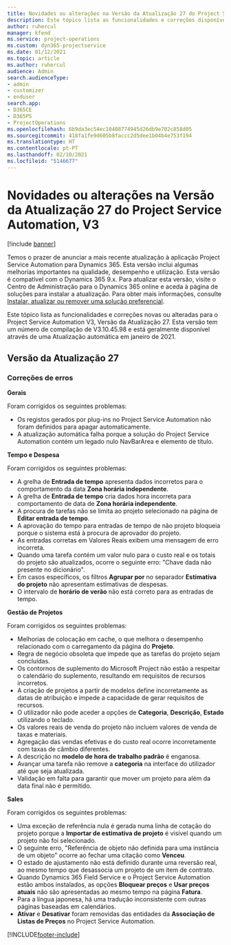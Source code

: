 ```yaml
---
title: Novidades ou alterações na Versão da Atualização 27 do Project Service Automation, V3
description: Este tópico lista as funcionalidades e correções disponíveis no Project Service Automation V3, Versão da Atualização 27, V3.
author: ruhercul
manager: kfend
ms.service: project-operations
ms.custom: dyn365-projectservice
ms.date: 01/12/2021
ms.topic: article
ms.author: ruhercul
audience: Admin
search.audienceType:
- admin
- customizer
- enduser
search.app:
- D365CE
- D365PS
- ProjectOperations
ms.openlocfilehash: 6b9da3ec54ec10408774945d26db9e702c858d05
ms.sourcegitcommit: 418fa1fe9d605b8faccc2d5dee1b04b4e753f194
ms.translationtype: HT
ms.contentlocale: pt-PT
ms.lasthandoff: 02/10/2021
ms.locfileid: "5146677"
---
```

# <a name="whats-new-or-changed-in-project-service-automation-update-release-27-v3"></a>Novidades ou alterações na Versão da Atualização 27 do Project Service Automation, V3

[!include [banner](../includes/psa-now-project-operations.md)]

Temos o prazer de anunciar a mais recente atualização à aplicação Project Service Automation para Dynamics 365. Esta versão inclui algumas melhorias importantes na qualidade, desempenho e utilização. Esta versão é compatível com o Dynamics 365 9.x. Para atualizar esta versão, visite o Centro de Administração para o Dynamics 365 online e aceda à página de soluções para instalar a atualização. Para obter mais informações, consulte [Instalar, atualizar ou remover uma solução preferencial](https://docs.microsoft.com/power-platform/admin/install-remove-preferred-solution).

Este tópico lista as funcionalidades e correções novas ou alteradas para o Project Service Automation V3, Versão da Atualização 27. Esta versão tem um número de compilação de V3.10.45.98 e está geralmente disponível através de uma Atualização automática em janeiro de 2021.

## <a name="update-release-27"></a>Versão da Atualização 27

### <a name="bug-fixes"></a>Correções de erros

**Gerais**

Foram corrigidos os seguintes problemas:

- Os registos gerados por plug-ins no Project Service Automation não foram definidos para apagar automaticamente.
- A atualização automática falha porque a solução do Project Service Automation contém um legado nulo NavBarArea e elemento de título.

**Tempo e Despesa**

Foram corrigidos os seguintes problemas:

- A grelha de **Entrada de tempo** apresenta dados incorretos para o comportamento da data **Zona horária independente**.
- A grelha de **Entrada de tempo** cria dados hora incorreta para comportamento de data de **Zona horária independente**.
- A procura de tarefas não se limita ao projeto selecionado na página de **Editar entrada de tempo**.
- A aprovação do tempo para entradas de tempo de não projeto bloqueia porque o sistema está à procura de aprovador do projeto.
- As entradas corretas em Valores Reais exibem uma mensagem de erro incorreta.
- Quando uma tarefa contém um valor nulo para o custo real e os totais do projeto são atualizados, ocorre o seguinte erro: "Chave dada não presente no dicionário".
- Em casos específicos, os filtros **Agrupar por** no separador **Estimativa do projeto** não apresentam estimativas de despesas.
- O intervalo de **horário de verão** não está correto para as entradas de tempo.

**Gestão de Projetos**

Foram corrigidos os seguintes problemas:

- Melhorias de colocação em cache, o que melhora o desempenho relacionado com o carregamento da página do **Projeto**.
- Regra de negócio obsoleta que impede que as tarefas do projeto sejam concluídas.
- Os contornos de suplemento do Microsoft Project não estão a respeitar o calendário do suplemento, resultando em requisitos de recursos incorretos.
- A criação de projetos a partir de modelos define incorretamente as datas de atribuição e impede a capacidade de gerar requisitos de recursos.
- O utilizador não pode aceder a opções de **Categoria**, **Descrição**, **Estado** utilizando o teclado.
- Os valores reais de venda do projeto não incluem valores de venda de taxas e materiais.
- Agregação das vendas efetivas e do custo real ocorre incorretamente com taxas de câmbio diferentes.
- A descrição no **modelo de hora de trabalho padrão** é enganosa.
- Avançar uma tarefa não remove a **categoria** na interface do utilizador até que seja atualizada.
- Validação em falta para garantir que mover um projeto para além da data final não é permitido.

**Sales**

Foram corrigidos os seguintes problemas:

- Uma exceção de referência nula é gerada numa linha de cotação do projeto porque a **Importar de estimativa de projeto** é visível quando um projeto não foi selecionado.
- O seguinte erro, "Referência de objeto não definida para uma instância de um objeto" ocorre ao fechar uma citação como **Venceu**.
- O estado de ajustamento não está definido durante uma reversão real, ao mesmo tempo que desassocia um projeto de um item de contrato.
- Quando Dynamics 365 Field Service e o Project Service Automation estão ambos instalados, as opções **Bloquear preços** e **Usar preços atuais** não são apresentadas ao mesmo tempo na página **Fatura**.
- Para a língua japonesa, há uma tradução inconsistente com outras páginas baseadas em calendários.
- **Ativar** e **Desativar** foram removidas das entidades da **Associação de Listas de Preços** no Project Service Automation.


[!INCLUDE[footer-include](../includes/footer-banner.md)]